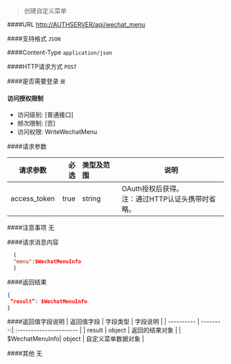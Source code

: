 
> 创建自定义菜单

####URL
<http://AUTHSERVER/api/wechat_menu>

####支持格式
`JSON`

####Content-Type
`application/json`

####HTTP请求方式
`POST`

####是否需要登录
`是`

#### 访问授权限制
* 访问级别: [普通接口]
* 频次限制: [否]
* 访问权限: WriteWechatMenu


####请求参数

| 请求参数      |    必选 | 类型及范围  | 说明                                |
| ------------- | -------:| :---------- | ----------------------------------- |
| access_token  | true    | string      | OAuth授权后获得。</br>注：通过HTTP认证头携带时省略。 |

####注意事项
无

####请求消息内容
``` JSON
  {
  "menu":$WechatMenuInfo
  }
```

####返回结果
``` JSON
{
 “result”: $WechatMenuInfo
}
```
####返回值字段说明
| 返回值字段 | 字段类型 | 字段说明                |
| ---------- | --------:| :---------------------- |
| result |  object  | 返回的结果对象 |
| $WechatMenuInfo| object  | 自定义菜单数据对象 |

####其他
无

